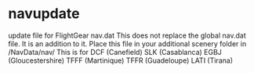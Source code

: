 # navupdate
update file for FlightGear nav.dat
This does not replace the global nav.dat file. It is an addition to it.
Place this file in your additional scenery folder in /NavData/nav/
This is for
DCF (Canefield)
SLK (Casablanca)
EGBJ (Gloucestershire)
TFFF (Martinique)
TFFR (Guadeloupe)
LATI (Tirana)

